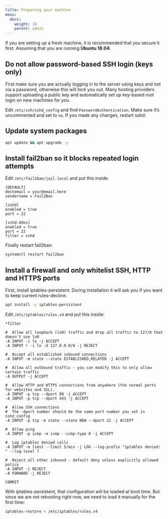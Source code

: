 ```yaml
---
title: Preparing your machine
menu:
  docs:
    weight: 10
    parent: admin
---
```


If you are setting up a fresh machine, it is recommended that you secure it first. Assuming that you are running **Ubuntu 18.04**:

## Do not allow password-based SSH login \(keys only\)

First make sure you are actually logging in to the server using keys and not via a password, otherwise this will lock you out. Many hosting providers support uploading a public key and automatically set up key-based root login on new machines for you.

Edit `/etc/ssh/sshd_config` and find `PasswordAuthentication`. Make sure it’s uncommented and set to `no`. If you made any changes, restart sshd:

## Update system packages

```bash
apt update && apt upgrade -y
```

## Install fail2ban so it blocks repeated login attempts

Edit `/etc/fail2ban/jail.local` and put this inside:

```text
[DEFAULT]
destemail = your@email.here
sendername = Fail2Ban

[sshd]
enabled = true
port = 22

[sshd-ddos]
enabled = true
port = 22
filter = sshd
```

Finally restart fail2ban:

```bash
systemctl restart fail2ban
```

## Install a firewall and only whitelist SSH, HTTP and HTTPS ports

First, install iptables-persistent. During installation it will ask you if you want to keep current rules–decline.

```bash
apt install -y iptables-persistent
```

Edit `/etc/iptables/rules.v4` and put this inside:

```text
*filter

#  Allow all loopback (lo0) traffic and drop all traffic to 127/8 that doesn't use lo0
-A INPUT -i lo -j ACCEPT
-A INPUT ! -i lo -d 127.0.0.0/8 -j REJECT

#  Accept all established inbound connections
-A INPUT -m state --state ESTABLISHED,RELATED -j ACCEPT

#  Allow all outbound traffic - you can modify this to only allow certain traffic
-A OUTPUT -j ACCEPT

#  Allow HTTP and HTTPS connections from anywhere (the normal ports for websites and SSL).
-A INPUT -p tcp --dport 80 -j ACCEPT
-A INPUT -p tcp --dport 443 -j ACCEPT

#  Allow SSH connections
#  The -dport number should be the same port number you set in sshd_config
-A INPUT -p tcp -m state --state NEW --dport 22 -j ACCEPT

#  Allow ping
-A INPUT -p icmp -m icmp --icmp-type 8 -j ACCEPT

#  Log iptables denied calls
-A INPUT -m limit --limit 5/min -j LOG --log-prefix "iptables denied: " --log-level 7

#  Reject all other inbound - default deny unless explicitly allowed policy
-A INPUT -j REJECT
-A FORWARD -j REJECT

COMMIT
```

With iptables-persistent, that configuration will be loaded at boot time. But since we are not rebooting right now, we need to load it manually for the first time:

```bash
iptables-restore < /etc/iptables/rules.v4
```

